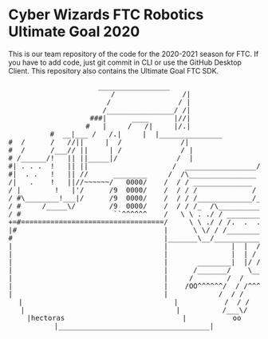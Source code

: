 # Cyber Wizards FTC Robotics Ultimate Goal 2020
 This is our team repository of the code for the 2020-2021 season for FTC. If you have to add code, just git commit in CLI or use the GitHub Desktop Client. This repository also contains the Ultimate Goal FTC SDK.

 <div align="center">
<pre>
_________________
        /                /|
       /                / |
      /________________/ /|
   ###|      ____      |//|
  #   |     /   /|     |/.|
 #  __|___ /   /.|     |  |_______________
#  /      /   //||     |  /              /|                  ___
#  /      /___// ||     | /              / |                 / \ \
# /______/!   || ||_____|/              /  |                /   \ \
#| . . .  !   || ||                    /  _________________/     \ \
#|  . .   !   || //      ________     /  /\________________  {   /  }
/|   .    !   ||//~~~~~~/   0000/    /  / / ______________  {   /  /
/ |        !   |'/      /9  0000/    /  / / /             / {   /  /
/ #\________!___|/      /9  0000/    /  / / /_____________/___  /  /
/ #     /_____\/        /9  0000/    /  / / /_  /\_____________\/  /
/ #                      ``^^^^^^    /   \ \ . ./ / ____________   /
+=#==================================/     \ \ ./ / /.  .  .  \ /  /
|#                                   |      \ \/ / /___________/  /
#                                    |_______\__/________________/
|                                    |               |  |  / /       
|                                    |               |  | / /       
|                                    |       ________|  |/ /________       
|                                    |      /_______/    \_________/\       
|                                    |     /        /  /           \ )       
|                                    |    /OO^^^^^^/  / /^^^^^^^^^OO\)       
|                                    |            /  / /        
|                                    |           /  / /
|                                    |          /___\/
|hectoras                            |           oo
|____________________________________|

</pre>
